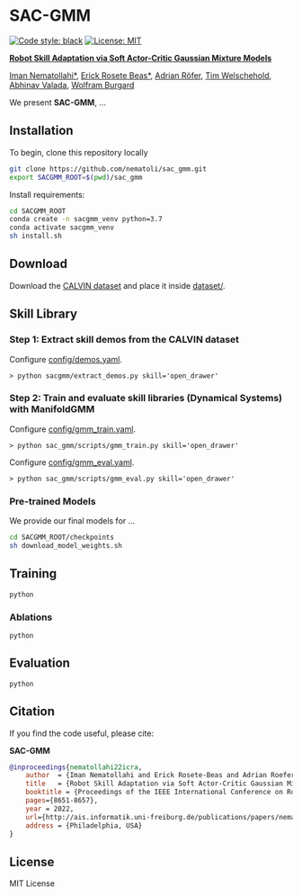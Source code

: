# SAC-GMM
[![Code style: black](https://img.shields.io/badge/code%20style-black-000000.svg)](https://github.com/psf/black)
[![License: MIT](https://img.shields.io/badge/License-MIT-yellow.svg)](https://opensource.org/licenses/MIT)

[<b>Robot Skill Adaptation via Soft Actor-Critic Gaussian Mixture Models</b>](http://ais.informatik.uni-freiburg.de/publications/papers/nematollahi22icra.pdf)

[Iman Nematollahi*](https://imanema.com/), 
[Erick Rosete Beas*](https://erickrosete.com/), 
[Adrian Röfer](https://rl.uni-freiburg.de/people/roefer), 
[Tim Welschehold](http://www2.informatik.uni-freiburg.de/~twelsche/),
[Abhinav Valada](https://rl.uni-freiburg.de/people/valada),
[Wolfram Burgard](http://www2.informatik.uni-freiburg.de/~burgard)

We present **SAC-GMM**, ...

## Installation
To begin, clone this repository locally
```bash
git clone https://github.com/nematoli/sac_gmm.git
export SACGMM_ROOT=$(pwd)/sac_gmm

```
Install requirements:
```bash
cd SACGMM_ROOT
conda create -n sacgmm_venv python=3.7
conda activate sacgmm_venv
sh install.sh
```

## Download
Download the [CALVIN dataset](https://github.com/mees/calvin) and place it inside [dataset/](./dataset/). 

## Skill Library

### Step 1: Extract skill demos from the CALVIN dataset
Configure [config/demos.yaml](./config/demos.yaml).
```
> python sacgmm/extract_demos.py skill='open_drawer'
```

### Step 2: Train and evaluate skill libraries (Dynamical Systems) with ManifoldGMM 
Configure [config/gmm_train.yaml](./config/gmm_train.yaml).
```
> python sac_gmm/scripts/gmm_train.py skill='open_drawer'
```

Configure [config/gmm_eval.yaml](./config/gmm_eval.yaml).
```
> python sac_gmm/scripts/gmm_eval.py skill='open_drawer'
```

### Pre-trained Models
We provide our final models for ...
```bash
cd SACGMM_ROOT/checkpoints
sh download_model_weights.sh
```


## Training
```
python 
```

### Ablations
```
python 
```

## Evaluation
```
python 
```

## Citation

If you find the code useful, please cite:

**SAC-GMM**
```bibtex
@inproceedings{nematollahi22icra,
    author  = {Iman Nematollahi and Erick Rosete-Beas and Adrian Roefer and Tim Welschehold and Abhinav Valada and Wolfram Burgard},
    title   = {Robot Skill Adaptation via Soft Actor-Critic Gaussian Mixture Models},
    booktitle = {Proceedings of the IEEE International Conference on Robotics and Automation  (ICRA)},
    pages={8651-8657},
    year = 2022,
    url={http://ais.informatik.uni-freiburg.de/publications/papers/nematollahi22icra.pdf},
    address = {Philadelphia, USA}
}
```

## License

MIT License